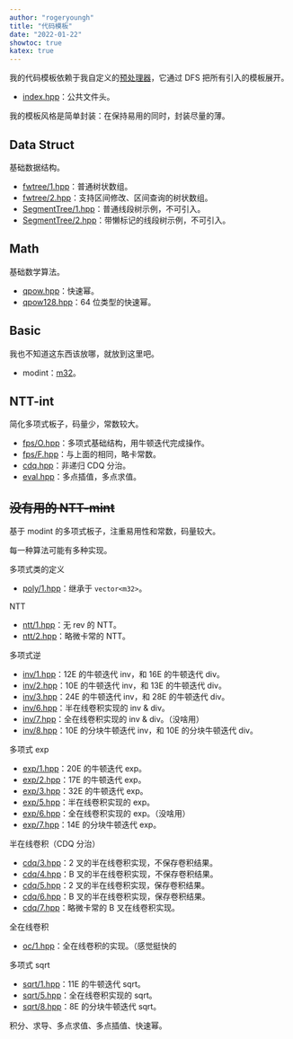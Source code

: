 ```yaml
---
author: "rogeryoungh"
title: "代码模板"
date: "2022-01-22"
showtoc: true
katex: true
---
```


我的代码模板依赖于我自定义的[预处理器](../code/?url=https://rogeryoungh.github.io/code-of-acm/scripts/py/pre.py)，它通过 DFS 把所有引入的模板展开。

- [index.hpp](../code/?url=https://rogeryoungh.github.io/code-of-acm/template/index.hpp)：公共文件头。

我的模板风格是简单封装：在保持易用的同时，封装尽量的薄。

## Data Struct

基础数据结构。

- [fwtree/1.hpp](../code/?url=https://rogeryoungh.github.io/code-of-acm/template/ds/fwtree/1.hpp)：普通树状数组。
- [fwtree/2.hpp](../code/?url=https://rogeryoungh.github.io/code-of-acm/template/ds/fwtree/1.hpp)：支持区间修改、区间查询的树状数组。
- [SegmentTree/1.hpp](../code/?url=https://rogeryoungh.github.io/code-of-acm/template/ds/SegmentTree/1.hpp)：普通线段树示例，不可引入。
- [SegmentTree/2.hpp](../code/?url=https://rogeryoungh.github.io/code-of-acm/template/ds/SegmentTree/2.hpp)：带懒标记的线段树示例，不可引入。

## Math

基础数学算法。

- [qpow.hpp](../code/?url=https://rogeryoungh.github.io/code-of-acm/template/math/qpow.hpp)：快速幂。
- [qpow128.hpp](../code/?url=https://rogeryoungh.github.io/code-of-acm/template/math/qpow128.hpp)：64 位类型的快速幂。

## Basic

我也不知道这东西该放哪，就放到这里吧。

- modint：[m32](../code/?url=https://rogeryoungh.github.io/code-of-acm/template/basic/mint/m32.hpp)。

## NTT-int

简化多项式板子，码量少，常数较大。

- [fps/O.hpp](../code/?url=https://rogeryoungh.github.io/code-of-acm/template/ntt-int/fps/1.hpp)：多项式基础结构，用牛顿迭代完成操作。
- [fps/F.hpp](../code/?url=https://rogeryoungh.github.io/code-of-acm/template/ntt-int/fps/1.hpp)：与上面的相同，略卡常数。
- [cdq.hpp](../code/?url=https://rogeryoungh.github.io/code-of-acm/template/ntt-int/cdq.hpp)：非递归 CDQ 分治。
- [eval.hpp](../code/?url=https://rogeryoungh.github.io/code-of-acm/template/ntt-int/eval.hpp)：多点插值，多点求值。

## ~~没有用的 NTT-mint~~

基于 modint 的多项式板子，注重易用性和常数，码量较大。

每一种算法可能有多种实现。

多项式类的定义

- [poly/1.hpp](../code/?url=https://rogeryoungh.github.io/code-of-acm/template/ntt-mint/poly/1.hpp)：继承于 `vector<m32>`。

NTT

- [ntt/1.hpp](../code/?url=https://rogeryoungh.github.io/code-of-acm/template/ntt-mint/ntt/1.hpp)：无 rev 的 NTT。
- [ntt/2.hpp](../code/?url=https://rogeryoungh.github.io/code-of-acm/template/ntt-mint/ntt/2.hpp)：略微卡常的 NTT。

多项式逆

- [inv/1.hpp](../code/?url=https://rogeryoungh.github.io/code-of-acm/template/ntt-mint/inv/1.hpp)：12E 的牛顿迭代 inv，和 16E 的牛顿迭代 div。
- [inv/2.hpp](../code/?url=https://rogeryoungh.github.io/code-of-acm/template/ntt-mint/inv/2.hpp)：10E 的牛顿迭代 inv，和 13E 的牛顿迭代 div。
- [inv/3.hpp](../code/?url=https://rogeryoungh.github.io/code-of-acm/template/ntt-mint/inv/3.hpp)：24E 的牛顿迭代 inv，和 28E 的牛顿迭代 div。
- [inv/6.hpp](../code/?url=https://rogeryoungh.github.io/code-of-acm/template/ntt-mint/inv/6.hpp)：半在线卷积实现的 inv & div。
- [inv/7.hpp](../code/?url=https://rogeryoungh.github.io/code-of-acm/template/ntt-mint/inv/7.hpp)：全在线卷积实现的 inv & div。（没啥用）
- [inv/8.hpp](../code/?url=https://rogeryoungh.github.io/code-of-acm/template/ntt-mint/inv/8.hpp)：10E 的分块牛顿迭代 inv，和 10E 的分块牛顿迭代 div。

多项式 exp

- [exp/1.hpp](../code/?url=https://rogeryoungh.github.io/code-of-acm/template/ntt-mint/exp/1.hpp)：20E 的牛顿迭代 exp。
- [exp/2.hpp](../code/?url=https://rogeryoungh.github.io/code-of-acm/template/ntt-mint/exp/2.hpp)：17E 的牛顿迭代 exp。
- [exp/3.hpp](../code/?url=https://rogeryoungh.github.io/code-of-acm/template/ntt-mint/exp/3.hpp)：32E 的牛顿迭代 exp。
- [exp/5.hpp](../code/?url=https://rogeryoungh.github.io/code-of-acm/template/ntt-mint/exp/5.hpp)：半在线卷积实现的 exp。
- [exp/6.hpp](../code/?url=https://rogeryoungh.github.io/code-of-acm/template/ntt-mint/exp/6.hpp)：全在线卷积实现的 exp。（没啥用）
- [exp/7.hpp](../code/?url=https://rogeryoungh.github.io/code-of-acm/template/ntt-mint/exp/7.hpp)：14E 的分块牛顿迭代 exp。

半在线卷积（CDQ 分治）

- [cdq/3.hpp](../code/?url=https://rogeryoungh.github.io/code-of-acm/template/ntt-mint/cdq/3.hpp)：2 叉的半在线卷积实现，不保存卷积结果。
- [cdq/4.hpp](../code/?url=https://rogeryoungh.github.io/code-of-acm/template/ntt-mint/cdq/4.hpp)：B 叉的半在线卷积实现，不保存卷积结果。
- [cdq/5.hpp](../code/?url=https://rogeryoungh.github.io/code-of-acm/template/ntt-mint/cdq/5.hpp)：2 叉的半在线卷积实现，保存卷积结果。
- [cdq/6.hpp](../code/?url=https://rogeryoungh.github.io/code-of-acm/template/ntt-mint/cdq/6.hpp)：B 叉的半在线卷积实现，保存卷积结果。
- [cdq/7.hpp](../code/?url=https://rogeryoungh.github.io/code-of-acm/template/ntt-mint/cdq/7.hpp)：略微卡常的 B 叉在线卷积实现。

全在线卷积

- [oc/1.hpp](../code/?url=https://rogeryoungh.github.io/code-of-acm/template/ntt-mint/oc/1.hpp)：全在线卷积的实现。（感觉挺快的

多项式 sqrt

- [sqrt/1.hpp](../code/?url=https://rogeryoungh.github.io/code-of-acm/template/ntt-mint/sqrt/1.hpp)：11E 的牛顿迭代 sqrt。
- [sqrt/5.hpp](../code/?url=https://rogeryoungh.github.io/code-of-acm/template/ntt-mint/sqrt/5.hpp)：全在线卷积实现的 sqrt。
- [sqrt/8.hpp](../code/?url=https://rogeryoungh.github.io/code-of-acm/template/ntt-mint/sqrt/8.hpp)：8E 的分块牛顿迭代 sqrt。

积分、求导、多点求值、多点插值、快速幂。
